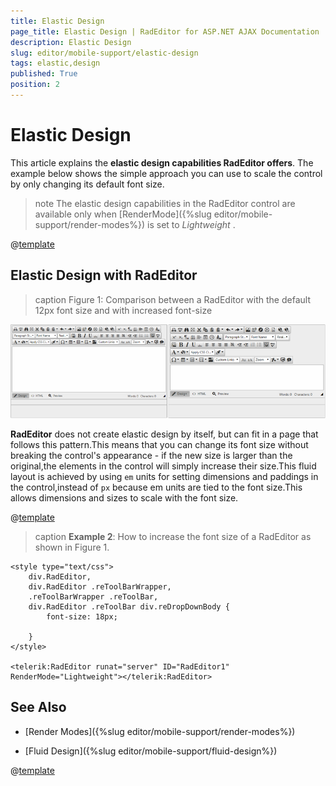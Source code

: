 ```yaml
---
title: Elastic Design
page_title: Elastic Design | RadEditor for ASP.NET AJAX Documentation
description: Elastic Design
slug: editor/mobile-support/elastic-design
tags: elastic,design
published: True
position: 2
---
```


# Elastic Design

This article explains the **elastic design capabilities RadEditor offers**.	The example below shows the simple approach you can use to scale the control by only changing its default font size.

>note The elastic design capabilities in the RadEditor control are available only when [RenderMode]({%slug editor/mobile-support/render-modes%}) is set to *Lightweight* .

@[template](/_templates/common/render-mode.md#resp-design-desc "slug-el: no, slug-fl: editor/mobile-support/fluid-design")

## Elastic Design with RadEditor

>caption Figure 1: Comparison between a RadEditor with the default 12px font size and with increased font-size

![editor-elastic-design](images/editor-elastic-design.png)

**RadEditor** does not create elastic design by itself, but can fit in a page that follows this pattern.This means that you can change its font size without breaking the control's appearance - if the new size is larger than the original,the elements in the control will simply increase their size.This fluid layout is achieved by using `em` units for setting dimensions and paddings in the control,instead of `px` because em units are tied to the font size.This allows dimensions and sizes to scale with the font size.

@[template](/_templates/common/font-size-notes.md#note-and-example "control: RadEditor")

>caption **Example 2**: How to increase the font size of a RadEditor as shown in Figure 1.

````ASP.NET
<style type="text/css">
	div.RadEditor,
	div.RadEditor .reToolBarWrapper,
	.reToolBarWrapper .reToolBar,
	div.RadEditor .reToolBar div.reDropDownBody {
	    font-size: 18px;
	
	}
</style>

<telerik:RadEditor runat="server" ID="RadEditor1" RenderMode="Lightweight"></telerik:RadEditor>
````

## See Also

 * [Render Modes]({%slug editor/mobile-support/render-modes%})

 * [Fluid Design]({%slug editor/mobile-support/fluid-design%})

@[template](/_templates/common/font-size-notes.md#related-resources)